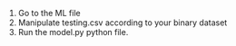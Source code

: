 1. Go to the ML file 
2. Manipulate testing.csv according to your binary dataset
3. Run the model.py python file.
